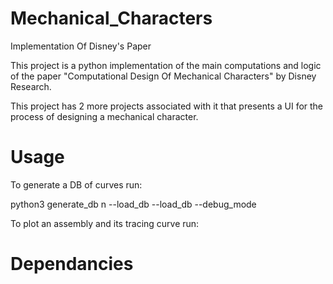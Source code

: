 # Mechanical_Characters
Implementation Of Disney's Paper

This project is a python implementation of the main computations and logic of the paper "Computational Design Of Mechanical Characters" by Disney Research.

This project has 2 more projects associated with it that presents a UI for the process of designing a mechanical character.

# Usage
To generate a DB of curves run:

python3 generate_db n <desired database size> --load_db <sampler destination path> --load_db <path to current database> --debug_mode <enable debug mode> 

To plot an assembly and its tracing curve run:

# Dependancies
